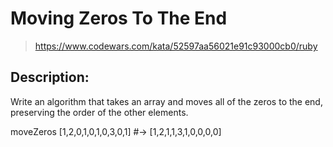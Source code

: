 # Moving Zeros To The End

> https://www.codewars.com/kata/52597aa56021e91c93000cb0/ruby

## Description:

Write an algorithm that takes an array and moves all of the zeros to the end, preserving the order of the other elements.

moveZeros [1,2,0,1,0,1,0,3,0,1] #-> [1,2,1,1,3,1,0,0,0,0]
